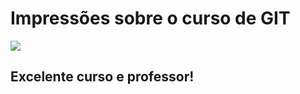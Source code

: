 # Impressões sobre o curso de GIT

<img src='https://i1.wp.com/www.megajuridico.com/wp-content/uploads/2017/08/chuck-norris-joinha.png?fit=1280%2C720&ssl=1&resize=300%2C300'>

## Excelente curso e professor!

